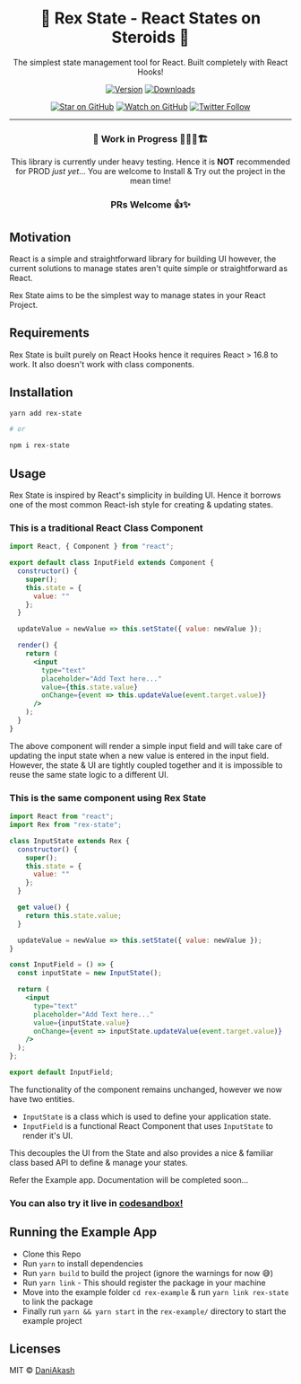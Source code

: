 <h1 align="center">
🦖 Rex State - React States on Steroids 💊
</h1>

<div align="center">

The simplest state management tool for React. Built completely with React Hooks!

[![Version][version-badge]][package]
[![Downloads][downloads-badge]][npmtrends]

<!-- [![Build Status][build-badge]][build]
[![Code Coverage][coverage-badge]][coverage] -->

[![Star on GitHub][github-star-badge]][github-star]
[![Watch on GitHub][github-watch-badge]][github-watch]
[![Twitter Follow][twitter-badge]][twitter]

---

### 🚧 Work in Progress 👷🏽‍♂️🏗

This library is currently under heavy testing. Hence it is **NOT** recommended for PROD _just yet_... You are welcome to Install & Try out the project in the mean time!

### PRs Welcome 👍✨

</div>

## Motivation

React is a simple and straightforward library for building UI however, the current solutions to manage states aren't quite simple or straightforward as React.

Rex State aims to be the simplest way to manage states in your React Project.

## Requirements

Rex State is built purely on React Hooks hence it requires React > 16.8 to work. It also doesn't work with class components.

## Installation

```sh
yarn add rex-state

# or

npm i rex-state
```

## Usage

Rex State is inspired by React's simplicity in building UI. Hence it borrows one of the most common React-ish style for creating & updating states.

### This is a traditional React Class Component

```jsx
import React, { Component } from "react";

export default class InputField extends Component {
  constructor() {
    super();
    this.state = {
      value: ""
    };
  }

  updateValue = newValue => this.setState({ value: newValue });

  render() {
    return (
      <input
        type="text"
        placeholder="Add Text here..."
        value={this.state.value}
        onChange={event => this.updateValue(event.target.value)}
      />
    );
  }
}
```

The above component will render a simple input field and will take care of updating the input state when a new value is entered in the input field. However, the state & UI are tightly coupled together and it is impossible to reuse the same state logic to a different UI.

### This is the same component using Rex State

```jsx
import React from "react";
import Rex from "rex-state";

class InputState extends Rex {
  constructor() {
    super();
    this.state = {
      value: ""
    };
  }

  get value() {
    return this.state.value;
  }

  updateValue = newValue => this.setState({ value: newValue });
}

const InputField = () => {
  const inputState = new InputState();

  return (
    <input
      type="text"
      placeholder="Add Text here..."
      value={inputState.value}
      onChange={event => inputState.updateValue(event.target.value)}
    />
  );
};

export default InputField;
```

The functionality of the component remains unchanged, however we now have two entities.

- `InputState` is a class which is used to define your application state.
- `InputField` is a functional React Component that uses `InputState` to render it's UI.

This decouples the UI from the State and also provides a nice & familiar class based API to define & manage your states.

Refer the Example app. Documentation will be completed soon...

### You can also try it live in [**codesandbox!**](https://codesandbox.io/s/state-management-with-rex-4olpn?fontsize=14&hidenavigation=1&theme=dark)

## Running the Example App

- Clone this Repo
- Run `yarn` to install dependencies
- Run `yarn build` to build the project (ignore the warnings for now 😅)
- Run `yarn link` - This should register the package in your machine
- Move into the example folder `cd rex-example` & run `yarn link rex-state` to link the package
- Finally run `yarn && yarn start` in the `rex-example/` directory to start the example project

## Licenses

MIT © [DaniAkash][twitter]

<!-- [build-badge]:
[build]:
[coverage-badge]:
[coverage]:  -->

[downloads-badge]: https://img.shields.io/npm/dm/rex-state.svg?style=flat-square
[npmtrends]: http://www.npmtrends.com/rex-state
[package]: https://www.npmjs.com/package/rex-state
[version-badge]: https://img.shields.io/npm/v/rex-state.svg?style=flat-square
[twitter]: https://twitter.com/dani_akash_
[twitter-badge]: https://img.shields.io/twitter/follow/dani_akash_?style=social
[github-watch-badge]: https://img.shields.io/github/watchers/DaniAkash/rex.svg?style=social
[github-watch]: https://github.com/DaniAkash/rex/watchers
[github-star-badge]: https://img.shields.io/github/stars/DaniAkash/rex.svg?style=social
[github-star]: https://github.com/DaniAkash/rex/stargazers
